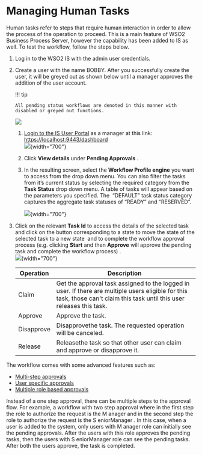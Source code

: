 # Managing Human Tasks

Human tasks refer to steps that require human interaction in order to
allow the process of the operation to proceed. This is a main feature of
WSO2 Business Process Server, however the capability has been added to
IS as well. To test the workflow, follow the steps below.

1.  Log in to the WSO2 IS with the admin user credentials.
2.  Create a user with the name BOBBY. After you successfully create the
    user, it will be greyed out as shown below until a manager approves
    the addition of the user account.

    !!! tip
    
        All pending status workflows are denoted in this manner with
        disabled or greyed out functions.
    

    ![](attachments/103330281/103330282.png)  

    1.  [Login to the IS User
        Portal](Using-the-End-User-Dashboard_103330474.html#UsingtheEndUserDashboard-Accessingthedashboardanditscomponents)
        as a manager at this link: <https://localhost:9443/dashboard>  
        ![](attachments/103330281/103330283.jpg){width="700"}  
          
    2.  Click **View details** under **Pending Approvals** .
    3.  In the resulting screen, select the **Workflow Profile engine**
        you want to access from the drop down menu. You can also filter
        the tasks from it’s current status by selecting the required
        category from the **Task Status** drop down menu. A table of
        tasks will appear based on the parameters you specified. The
         “DEFAULT” task status category captures the aggregate task
        statuses of “READY” and “RESERVED”.

        ![](attachments/103330281/103330284.png){width="700"}

3.  Click on the relevant **Task Id** to access the details of the
    selected task and click on the button corresponding to a state to
    move the state of the selected task to a new state  and to complete
    the workflow approval process (e.g. clicking **Start** and then
    **Approve** will approve the pending task and complete the workflow
    process) .  
    ![](attachments/103330281/103330285.png){width="700"}  

    | Operation  | Description                                                                                                                                                               |
    |------------|---------------------------------------------------------------------------------------------------------------------------------------------------------------------------|
    | Claim      | Get the approval task assigned to the logged in user. If there are multiple users eligible for this task, those can't claim this task until this user releases this task. |
    | Approve    | Approve the task.                                                                                                                                                         |
    | Disapprove | Disapprovethe task. The requested operation will be canceled.                                                                                                             |
    | Release    | Releasethe task so that other user can claim and approve or disapprove it.                                                                                                |

The workflow comes with some advanced features such as:

-   [Multi-step
    approvals](https://docs.wso2.com/display/IS540/Using+Workflows+with+User+Management)
-   [User specific
    approvals](https://docs.wso2.com/display/IS540/Using+Workflows+with+User+Management)
-   [Multiple role based
    approvals](https://docs.wso2.com/display/IS540/Using+Workflows+with+User+Management)

Instead of a one step approval, there can be multiple steps to the
approval flow. For example, a workflow with two step approval where in
the first step the role to authorize the request is the M anager and in
the second step the role to authorize the request is the S eniorManager
. In this case, when a user is added to the system, only users with M
anager role can initially see the pending approvals. After the users
with this role approves the pending tasks, then the users with S
eniorManager role can see the pending tasks. After both the users
approve, the task is completed.
